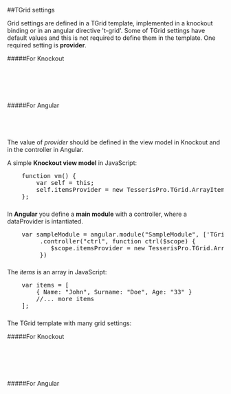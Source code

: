 ﻿##TGrid settings

Grid settings are defined in a TGrid template, implemented in a knockout binding or in an angular directive 't-grid'.
Some of TGrid settings have default values and this is not required to define them in the template. One required setting is **provider**.

#####For Knockout
<!--Start the highlighter-->
<pre class="brush: html">
	<div id="test-knockout" data-bind="tgrid: { provider: itemsProvider}">
	</div>
</pre>

#####For Angular

<pre class="brush: html">
	<t-grid id="test-angular" provider="itemsProvider">
	</t-grid>
</pre>

#####

The value of *provider* should be defined in the view model in Knockout and in the controller in Angular.

A simple **Knockout view model** in JavaScript:

<pre class="brush: js">
    function vm() {
        var self = this;
        self.itemsProvider = new TesserisPro.TGrid.ArrayItemsProvider(items);
    };
</pre>
#####
In **Angular** you define a **main module** with a controller, where a dataProvider is intantiated.

<pre class="brush: js">
    var sampleModule = angular.module("SampleModule", ['TGrid'])
		 .controller("ctrl", function ctrl($scope) {
		 	$scope.itemsProvider = new TesserisPro.TGrid.ArrayItemsProvider(items);
		 })
</pre>
#####
The *items* is an array in JavaScript:

<pre class="brush: js">
    var items = [
        { Name: "John", Surname: "Doe", Age: "33" }
        //... more items
    ];
</pre>
#####

The TGrid template with many grid settings:

#####For Knockout
<!--Start the highlighter-->
<pre class="brush: html">
	<div id="test-knockout" data-bind="tgrid: { provider: itemsProvider, enableFiltering: true }">
	</div>
</pre>

#####For Angular

<pre class="brush: html">
	<t-grid id="test-angular" provider="itemsProvider" enablefiltering ="true" enablesorting ="true">
	</t-grid>
</pre>

#####

<script type="text/javascript">
    SyntaxHighlighter.highlight();
</script>

